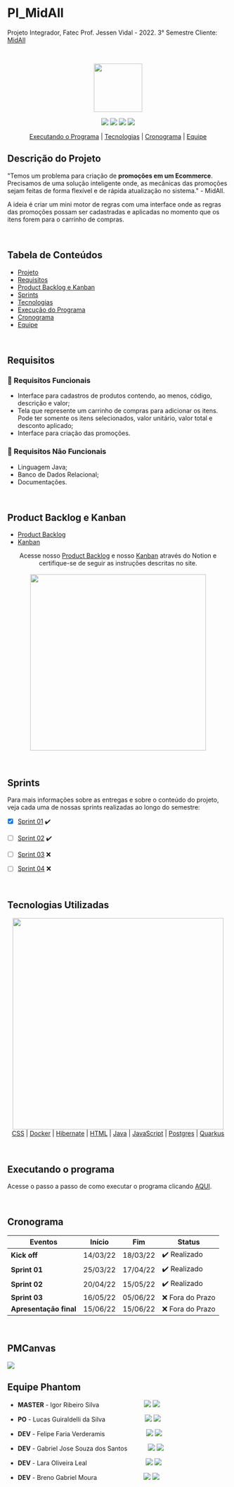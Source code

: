 
# PI_MidAll
Projeto Integrador, Fatec Prof. Jessen Vidal - 2022. 3° Semestre
Cliente: <a href="https://www.midall.com.br/">MidAll</a>

<br><p align="center">
 <a href="https://www.midall.com.br/"><img src="https://user-images.githubusercontent.com/80851038/163725778-498ec2e9-e8eb-45cf-a586-848e5bb1dd97.png" width="110"/></a>
</p>

<p align="center"> 
 <img src="https://img.shields.io/badge/Status%3A-BUILDING-orange"/>
 <a href="https://www.java.com/pt-BR/"><img src="https://img.shields.io/badge/Language%3A-JAVA-red"/></a>
 <a href="https://www.midall.com.br/"><img src="https://img.shields.io/badge/Client%3A-MidAll-purple"/></a>
 <a href="http://fatecsjc-prd.azurewebsites.net/"><img src="https://img.shields.io/badge/Institution%3A-Fatec-blueviolet"/></a>
</p>

<p align="center">
 <a href="#executando-o-programa">Executando o Programa</a> |  <a href="#tecnologias-utilizadas">Tecnologias</a> |  <a href="#cronograma">Cronograma</a> 
|  <a href="#equipe-phantom">Equipe</a>
</p>

## Descrição do Projeto
"Temos um problema para criação de **promoções em um Ecommerce**. Precisamos de uma solução inteligente onde, as mecânicas das promoções sejam feitas de forma flexível e de rápida atualização no sistema." - MidAll.

A ideia é criar um mini motor de regras com uma interface onde as regras das promoções possam ser cadastradas e aplicadas no momento que os itens forem para o carrinho de compras.

<br>

## Tabela de Conteúdos

 - [Projeto](#descrição-do-projeto)
 - [Requisitos](#requisitos)
 - [Product Backlog e Kanban](#product-backlog-e-kanban)  
 - [Sprints](#sprints)
 - [Tecnologias](#tecnologias-utilizadas)
 - [Execução do Programa](#executando-o-programa)
 - [Cronograma](#cronograma)
 - [Equipe](#equipe-phantom)

<br>

## Requisitos

### 📌 Requisitos Funcionais

- Interface para cadastros de produtos contendo, ao menos, código, descrição e valor;
- Tela que represente um carrinho de compras para adicionar os itens. Pode ter somente os
itens selecionados, valor unitário, valor total e desconto aplicado;
- Interface para criação das promoções.

### 📌 Requisitos Não Funcionais

- Linguagem Java;
- Banco de Dados Relacional;
- Documentações.

<br>

## Product Backlog e Kanban

- [Product Backlog](https://phantomfatec.notion.site/phantomfatec/Product-Backlog-ff56da48d16b41cebd798a8e0cf435a6)
- [Kanban](https://phantomfatec.notion.site/Sprints-Overview-9e1d85549da7478498001b3fa060b829)

<p align="center"> 
Acesse nosso <a href="https://phantomfatec.notion.site/phantomfatec/Product-Backlog-ff56da48d16b41cebd798a8e0cf435a6">Product Backlog</a> e nosso <a href="https://phantomfatec.notion.site/Sprints-Overview-9e1d85549da7478498001b3fa060b829">Kanban</a> através do Notion e certifique-se de seguir as instruções descritas no site. <br><br>
<img src="https://user-images.githubusercontent.com/80851038/167056812-37c6e555-2363-464d-865f-91a876dcae9a.png" width="400"/>
</p>

<br>

## Sprints
Para mais informações sobre as entregas e sobre o conteúdo do projeto, veja cada uma de nossas sprints realizadas ao longo do semestre: <br>

- [x] [Sprint 01](https://github.com/PhatomFatec/PI_3Semestre/tree/main/Sprints/Sprint01/README.md) ✔️
 
- [ ] [Sprint 02](https://github.com/PhatomFatec/PI_3Semestre/tree/main/Sprints/Sprint02/README.md) ✔️
 
- [ ] [Sprint 03](https://github.com/PhatomFatec/PI_3Semestre/tree/main/Sprints/Sprint03/README.md) ❌
  
- [ ] [Sprint 04](https://github.com/PhatomFatec/PI_3Semestre/tree/main/Sprints/Sprint04/README.md) ❌
 
<br>

## Tecnologias Utilizadas

<p align="center">
<img src="https://user-images.githubusercontent.com/80851038/163726876-0c234c59-af02-4914-bb9f-e90f370412c8.png" width="480"/><br>
<a href="https://developer.mozilla.org/pt-BR/docs/Web/CSS">CSS</a> | 
<a href="https://www.docker.com/">Docker</a> | 
<a href="https://hibernate.org/">Hibernate</a> | 
<a href="https://developer.mozilla.org/pt-BR/docs/Web/HTML">HTML</a> | 
<a href="https://www.java.com/pt-BR/">Java</a> | 
<a href="https://www.javascript.com/">JavaScript</a> | 
<a href="https://www.postgresql.org/">Postgres</a> | 
<a href="https://quarkus.io/">Quarkus</a>
</p>
 
<br>

## Executando o programa 
Acesse o passo a passo de como executar o programa clicando [AQUI](https://github.com/PhatomFatec/PI_3Semestre/tree/main/Instala%C3%A7%C3%A3o).

<br>

## Cronograma

| Eventos         | Início   | Fim      | Status |
|-----------------|----------|----------|--------|
| **Kick off**    | 14/03/22 | 18/03/22 |   ✔️ Realizado      |
| **Sprint 01**   | 25/03/22 | 17/04/22 |   ✔️ Realizado      |
| **Sprint 02**   | 20/04/22 | 15/05/22 |   ✔️ Realizado  |
| **Sprint 03**   | 16/05/22 | 05/06/22 |   ❌ Fora do Prazo  |
| **Apresentação final** | 15/06/22 | 15/06/22 |   ❌ Fora do Prazo  |

<br>

## PMCanvas
<img src="https://user-images.githubusercontent.com/81486915/167272519-b1a8239b-fafc-454a-9ba5-ddb69aee2ac9.jpg" width=/>

<br>

## Equipe Phantom

* **MASTER** - Igor Ribeiro Silva &nbsp; &nbsp; &nbsp; &nbsp; &nbsp;&nbsp; &nbsp;&nbsp; &nbsp; &nbsp;&nbsp;&nbsp;&nbsp;&nbsp;&nbsp;&nbsp;&nbsp;
[<img src="https://img.shields.io/badge/linkedin-%230077B5.svg?&style=for-the-badge&logo=linkedin&logoColor=white&color=black"/>](https://www.linkedin.com/in/igor-ribeiro-8571a6210/)
[<img src="https://img.shields.io/badge/github%20-%23121011.svg?&style=for-the-badge&logo=github&logoColor=white&color=black"/>](https://github.com/IgorRibeiro-S)

* **PO** - Lucas Guiraldelli da Silva &nbsp; &nbsp; &nbsp; &nbsp; &nbsp;&nbsp; &nbsp; &nbsp;&nbsp;&nbsp;&nbsp;&nbsp;&nbsp;&nbsp;&nbsp;
[<img src="https://img.shields.io/badge/linkedin-%230077B5.svg?&style=for-the-badge&logo=linkedin&logoColor=white&color=black"/>](https://www.linkedin.com/in/lucasguiraldelli/)
[<img src="https://img.shields.io/badge/github%20-%23121011.svg?&style=for-the-badge&logo=github&logoColor=white&color=black"/>](https://github.com/LucasGuiraldelli)

* **DEV** - Felipe Faria Verderamis &nbsp; &nbsp; &nbsp; &nbsp; &nbsp; &nbsp; &nbsp; &nbsp;&nbsp;&nbsp; &nbsp;&nbsp;&nbsp;&nbsp;
[<img src="https://img.shields.io/badge/linkedin-%230077B5.svg?&style=for-the-badge&logo=linkedin&logoColor=white&color=black"/>](https://www.linkedin.com/in/felipe-faria-verderamis-3b9b10202/)
[<img src="https://img.shields.io/badge/github%20-%23121011.svg?&style=for-the-badge&logo=github&logoColor=white&color=black"/>](https://github.com/FelipeFariaVerde)

* **DEV** - Gabriel Jose Souza dos Santos &nbsp; &nbsp; &nbsp; &nbsp; &nbsp;&nbsp;
[<img src="https://img.shields.io/badge/linkedin-%230077B5.svg?&style=for-the-badge&logo=linkedin&logoColor=white&color=black" />](https://www.linkedin.com/in/gabriel-santos-87922b170/)
[<img src="https://img.shields.io/badge/github%20-%23121011.svg?&style=for-the-badge&logo=github&logoColor=white&color=black"/>](https://github.com/gabrieljssantos)

* **DEV** - Lara Oliveira Leal &nbsp; &nbsp; &nbsp; &nbsp; &nbsp; &nbsp; &nbsp; &nbsp;&nbsp;&nbsp; &nbsp;&nbsp;&nbsp; &nbsp;&nbsp;&nbsp;&nbsp;&nbsp;&nbsp;&nbsp;&nbsp;&nbsp;&nbsp;
[<img src="https://img.shields.io/badge/linkedin-%230077B5.svg?&style=for-the-badge&logo=linkedin&logoColor=white&color=black"/>](https://www.linkedin.com/in/lara-leal-527b7020a/)
[<img src="https://img.shields.io/badge/github%20-%23121011.svg?&style=for-the-badge&logo=github&logoColor=white&color=black"/>](https://github.com/lara-leal)

* **DEV** - Breno Gabriel Moura   &nbsp; &nbsp; &nbsp;&nbsp;&nbsp;&nbsp;&nbsp;&nbsp;&nbsp;&nbsp;&nbsp;&nbsp;&nbsp;&nbsp;&nbsp;&nbsp;&nbsp;&nbsp;&nbsp;&nbsp;&nbsp;&nbsp;&nbsp;
[<img src="https://img.shields.io/badge/linkedin-%230077B5.svg?&style=for-the-badge&logo=linkedin&logoColor=white&color=black"/>](https://www.linkedin.com/in/breno-m-52a300141/)
[<img src="https://img.shields.io/badge/github%20-%23121011.svg?&style=for-the-badge&logo=github&logoColor=white&color=black"/>]([https://github.com/LucasMonteiiroo](https://github.com/Breno-Moura))
